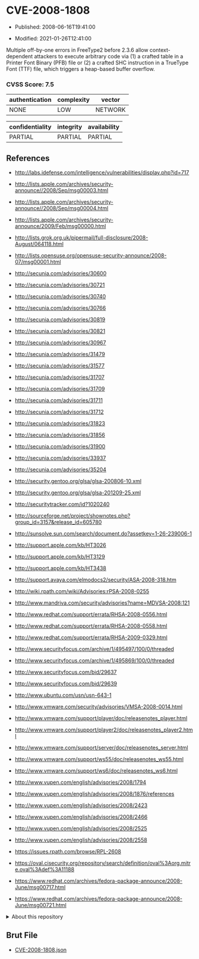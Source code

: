 # CVE-2008-1808

- Published: 2008-06-16T19:41:00

- Modified: 2021-01-26T12:41:00

Multiple off-by-one errors in FreeType2 before 2.3.6 allow context-dependent attackers to execute arbitrary code via (1) a crafted table in a Printer Font Binary (PFB) file or (2) a crafted SHC instruction in a TrueType Font (TTF) file, which triggers a heap-based buffer overflow.

### CVSS Score: **7.5**

| authentication | complexity | vector |
| --- | --- | --- |
| NONE | LOW | NETWORK |

| confidentiality | integrity | availability |
| --- | --- | --- |
| PARTIAL | PARTIAL | PARTIAL |

## References

* http://labs.idefense.com/intelligence/vulnerabilities/display.php?id=717

* http://lists.apple.com/archives/security-announce//2008/Sep/msg00003.html

* http://lists.apple.com/archives/security-announce//2008/Sep/msg00004.html

* http://lists.apple.com/archives/security-announce/2009/Feb/msg00000.html

* http://lists.grok.org.uk/pipermail/full-disclosure/2008-August/064118.html

* http://lists.opensuse.org/opensuse-security-announce/2008-07/msg00001.html

* http://secunia.com/advisories/30600

* http://secunia.com/advisories/30721

* http://secunia.com/advisories/30740

* http://secunia.com/advisories/30766

* http://secunia.com/advisories/30819

* http://secunia.com/advisories/30821

* http://secunia.com/advisories/30967

* http://secunia.com/advisories/31479

* http://secunia.com/advisories/31577

* http://secunia.com/advisories/31707

* http://secunia.com/advisories/31709

* http://secunia.com/advisories/31711

* http://secunia.com/advisories/31712

* http://secunia.com/advisories/31823

* http://secunia.com/advisories/31856

* http://secunia.com/advisories/31900

* http://secunia.com/advisories/33937

* http://secunia.com/advisories/35204

* http://security.gentoo.org/glsa/glsa-200806-10.xml

* http://security.gentoo.org/glsa/glsa-201209-25.xml

* http://securitytracker.com/id?1020240

* http://sourceforge.net/project/shownotes.php?group_id=3157&release_id=605780

* http://sunsolve.sun.com/search/document.do?assetkey=1-26-239006-1

* http://support.apple.com/kb/HT3026

* http://support.apple.com/kb/HT3129

* http://support.apple.com/kb/HT3438

* http://support.avaya.com/elmodocs2/security/ASA-2008-318.htm

* http://wiki.rpath.com/wiki/Advisories:rPSA-2008-0255

* http://www.mandriva.com/security/advisories?name=MDVSA-2008:121

* http://www.redhat.com/support/errata/RHSA-2008-0556.html

* http://www.redhat.com/support/errata/RHSA-2008-0558.html

* http://www.redhat.com/support/errata/RHSA-2009-0329.html

* http://www.securityfocus.com/archive/1/495497/100/0/threaded

* http://www.securityfocus.com/archive/1/495869/100/0/threaded

* http://www.securityfocus.com/bid/29637

* http://www.securityfocus.com/bid/29639

* http://www.ubuntu.com/usn/usn-643-1

* http://www.vmware.com/security/advisories/VMSA-2008-0014.html

* http://www.vmware.com/support/player/doc/releasenotes_player.html

* http://www.vmware.com/support/player2/doc/releasenotes_player2.html

* http://www.vmware.com/support/server/doc/releasenotes_server.html

* http://www.vmware.com/support/ws55/doc/releasenotes_ws55.html

* http://www.vmware.com/support/ws6/doc/releasenotes_ws6.html

* http://www.vupen.com/english/advisories/2008/1794

* http://www.vupen.com/english/advisories/2008/1876/references

* http://www.vupen.com/english/advisories/2008/2423

* http://www.vupen.com/english/advisories/2008/2466

* http://www.vupen.com/english/advisories/2008/2525

* http://www.vupen.com/english/advisories/2008/2558

* https://issues.rpath.com/browse/RPL-2608

* https://oval.cisecurity.org/repository/search/definition/oval%3Aorg.mitre.oval%3Adef%3A11188

* https://www.redhat.com/archives/fedora-package-announce/2008-June/msg00717.html

* https://www.redhat.com/archives/fedora-package-announce/2008-June/msg00721.html

<details>
<summary>About this repository</summary> 

  This repository is part of the project [Live Hack CVE](https://github.com/Live-Hack-CVE). Main website can be found [www.live-hack.org](https://www.live-hack.org) 
  
  Made by [Sn0wAlice](https://github.com/Sn0wAlice) for the people that care about security and need to have a feed of the latest CVEs. Hope you enjoy it, don't forget to star the repo and follow me on [Twitter](https://twitter.com/Sn0wAlice) and [Github](https://github.com/Sn0wAlice). And that is my [personnal website](https://www.alice-snow.me/)

  - [Home Page](https://github.com/Live-Hack-CVE)
  - [Framework](https://github.com/Live-Hack-CVE/cve-framework)
  - [CVE database](https://github.com/Live-Hack-CVE/full_database)
  - [Changelog](https://github.com/Live-Hack-CVE/Changelog)
</details>

## Brut File

* [CVE-2008-1808.json](https://raw.githubusercontent.com/Live-Hack-CVE/full_database/main/cves/2008/CVE-2008-1808.json)

